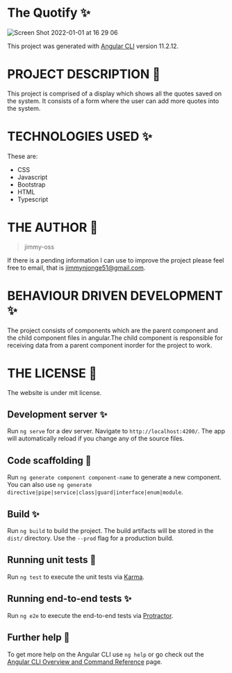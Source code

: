  # The Quotify &#10024;
![Screen Shot 2022-01-01 at 16 29 06](https://user-images.githubusercontent.com/62022158/147851731-c8d5155a-8593-49f8-9aa9-aab6de7fe15e.png)

This project was generated with [Angular CLI](https://github.com/angular/angular-cli) version 11.2.12.
# PROJECT DESCRIPTION &#127800;
This project is comprised of a display which shows all the quotes saved on the system.
It consists of a form where the user can add more quotes into the system.

# TECHNOLOGIES USED &#10024;
 These are:<ul>
        <li>CSS</li>
        <li>Javascript</li>
        <li>Bootstrap</li>
        <li>HTML</li>
        <li>Typescript</li>
             </ul>
# THE AUTHOR &#129409;
 >jimmy-oss
  
If there is a pending information I can use to improve the project please feel free to email,
that is jimmynjonge51@gmail.com.

# BEHAVIOUR DRIVEN DEVELOPMENT &#10024;
The project consists of components which are the parent component and the child component files in angular.The child component is responsible for receiving data from a parent component inorder for the project to 
work.

# THE LICENSE &#127800;
The website is under mit license.

## Development server &#10024;

Run `ng serve` for a dev server. Navigate to `http://localhost:4200/`. The app will automatically reload if you change any of the source files.

## Code scaffolding &#127800;

Run `ng generate component component-name` to generate a new component. You can also use `ng generate directive|pipe|service|class|guard|interface|enum|module`.

## Build &#10024;

Run `ng build` to build the project. The build artifacts will be stored in the `dist/` directory. Use the `--prod` flag for a production build.

## Running unit tests &#127800;

Run `ng test` to execute the unit tests via [Karma](https://karma-runner.github.io).

## Running end-to-end tests &#10024;

Run `ng e2e` to execute the end-to-end tests via [Protractor](http://www.protractortest.org/).

## Further help &#127800;

To get more help on the Angular CLI use `ng help` or go check out the [Angular CLI Overview and Command Reference](https://angular.io/cli) page.
